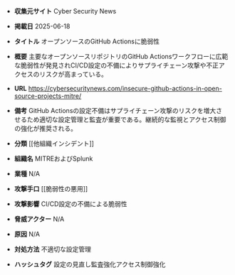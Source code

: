 - **収集元サイト**
Cyber Security News

- **掲載日**
2025-06-18

- **タイトル**
オープンソースのGitHub Actionsに脆弱性

- **概要**
主要なオープンソースリポジトリのGitHub Actionsワークフローに広範な脆弱性が発見されCI/CD設定の不備によりサプライチェーン攻撃や不正アクセスのリスクが高まっている。

- **URL**
https://cybersecuritynews.com/insecure-github-actions-in-open-source-projects-mitre/

- **備考**
GitHub Actionsの設定不備はサプライチェーン攻撃のリスクを増大させるため適切な設定管理と監査が重要である。継続的な監視とアクセス制御の強化が推奨される。

- **分類**
[[他組織インシデント]]

- **組織名**
MITREおよびSplunk

- **業種**
N/A

- **攻撃手口**
[[脆弱性の悪用]]

- **攻撃影響**
CI/CD設定の不備による脆弱性

- **脅威アクター**
N/A

- **原因**
N/A

- **対処方法**
不適切な設定管理

- **ハッシュタグ**
設定の見直し監査強化アクセス制御強化
